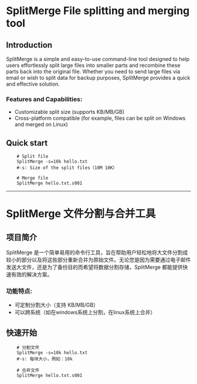 # SplitMerge File splitting and merging tool

## Introduction

SplitMerge is a simple and easy-to-use command-line tool designed to help users effortlessly split large files into smaller parts and recombine these parts back into the original file. Whether you need to send large files via email or wish to split data for backup purposes, SplitMerge provides a quick and effective solution.

### Features and Capabilities:

- Customizable split size (supports KB/MB/GB)
- Cross-platform compatible (for example, files can be split on Windows and merged on Linux)

## Quick start

``` shell
    # Split file
    SplitMerge -s=10k hello.txt
    #-s: Size of the split files（10M 10K）
```

``` shell
    # Merge file
    SplitMerge hello.txt.s001
```

-----

# SplitMerge 文件分割与合并工具

## 项目简介

SplitMerge 是一个简单易用的命令行工具，旨在帮助用户轻松地将大文件分割成较小的部分以及将这些部分重新合并为原始文件。无论您是因为需要通过电子邮件发送大文件，还是为了备份目的而希望将数据分割存储，SplitMerge 都能提供快速有效的解决方案。

### 功能特点:

- 可定制分割大小（支持 KB/MB/GB）
- 可以跨系统（如在windows系统上分割，在linux系统上合并）

## 快速开始


``` shell
    # 分割文件
    SplitMerge -s=10k hello.txt
    #-s: 每块大小，例如：10k
```

``` shell
    # 合并文件
    SplitMerge hello.txt.s001
```